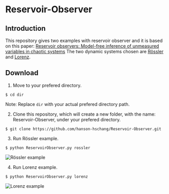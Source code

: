 # Reservoir-Observer

## Introduction 
This repository gives two examples with reservoir observer and it is based on this paper: [Reservoir observers: Model-free inference of unmeasured variables in chaotic systems](https://aip.scitation.org/doi/10.1063/1.4979665) The two dynamic systems chosen are [Rössler](https://en.wikipedia.org/wiki/R%C3%B6ssler_attractor) and [Lorenz](https://en.wikipedia.org/wiki/Lorenz_system).



## Download
1. Move to your prefered directory.
```
$ cd dir
```

Note: Replace `dir` with your actual prefered directory path.

2. Clone this repository, which will create a new folder, with the name: Reservoir-Observer, under your prefered directory.
```
$ git clone https://github.com/hanson-hschang/Reservoir-Observer.git
```

3. Run Rössler example.
```
$ python ReservoirObserver.py rossler
```
![Rössler example](https://github.com/hanson-hschang/Reservoir-Observer/blob/master/rossler.png)


4. Run Lorenz example.
```
$ python ReservoirObserver.py lorenz
```
![Lorenz example](https://github.com/hanson-hschang/Reservoir-Observer/blob/master/lorenz.png)
